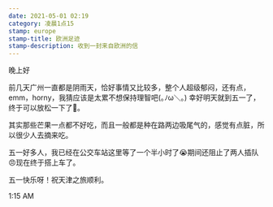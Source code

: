 ```yaml
---
date: 2021-05-01 02:19
category: 凌晨1点15
stamp: europe
stamp-title: 欧洲足迹
stamp-description: 收到一封来自欧洲的信
---
```


<p>
晚上好

前几天广州一直都是阴雨天，恰好事情又比较多，整个人超级郁闷，还有点，emm，horny，我猜应该是太累不想保持理智吧(｡ﾉω＼｡) 幸好明天就到五一了，终于可以放松一下了🥳。

其实那些芒果一点都不好吃，而且一般都是种在路两边吸尾气的，感觉有点脏，所以很少人去摘来吃。

五一好多人，我已经在公交车站这里等了一个半小时了😭期间还阻止了两人插队😠现在终于搭上车了。


五一快乐呀！祝天津之旅顺利。

1:15 AM
</p>